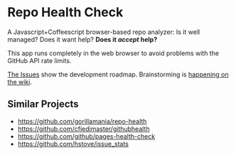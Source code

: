 # Repo Health Check

A Javascript+Coffeescript browser-based repo analyzer: Is it well managed? Does it want help? **Does it _accept_
help?**

This app runs completely in the web browser to avoid problems with the GitHub API rate limits.

[The Issues](https://github.com/dogweather/repo-health-check/issues) show the
development roadmap. Brainstorming is [happening on the
wiki](https://github.com/dogweather/ducking-octo-dangerzone/wiki).


## Similar Projects

* https://github.com/gorillamania/repo-health
* https://github.com/cfjedimaster/githubhealth
* https://github.com/github/pages-health-check
* https://github.com/hstove/issue_stats
